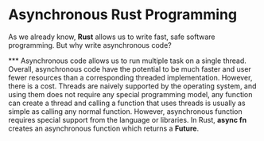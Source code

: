 # Asynchronous Rust Programming

As we already know, **Rust** allows us to write fast, safe software programming. But why write asynchronous code?

*** Asynchronous code allows us to run multiple task on a single thread. Overall, asynchronous code have the potential to be much faster and user fewer resources than a corresponding threaded implementation. However, there is a cost. Threads are naively supported by the operating system, and using them does not require any special programming model, any function can create a thread and calling a function that uses threads is usually as simple as calling any normal function. However, asynchronous function requires special support from the language or libraries. In Rust,  **async fn** creates an asynchronous function which returns a **Future**.
